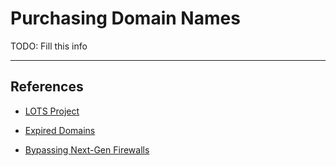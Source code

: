 # Purchasing Domain Names

TODO: Fill this info

---
## References

- [LOTS Project](https://lots-project.com)

- [Expired Domains](https://www.expireddomains.net/expired-domains/)

- [Bypassing Next-Gen Firewalls](https://henpeebin.com/kevin/blog/bypassing-firewalls.html)
